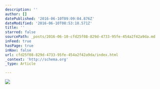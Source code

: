 ```yaml
---
description: ''
author: []
datePublished: '2016-06-10T09:09:04.876Z'
dateModified: '2016-06-10T08:53:18.571Z'
title: ''
starred: false
sourcePath: _posts/2016-06-10-cfd25f08-829d-4733-95fe-454a2f42a9da.md
inFeed: true
hasPage: true
inNav: false
url: cfd25f08-829d-4733-95fe-454a2f42a9da/index.html
_context: 'http://schema.org'
_type: Article

---
```

![](https://the-grid-user-content.s3-us-west-2.amazonaws.com/4aa0a3c5-093a-474f-8c5f-94ececeb388d.jpg)